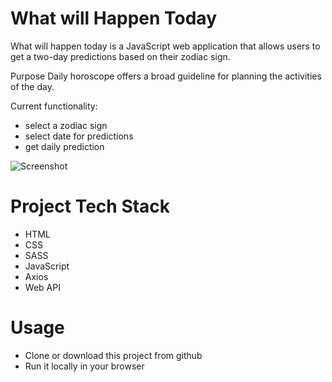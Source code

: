 # What will Happen Today
What will happen today is a JavaScript web application that allows users to get a two-day predictions based on their zodiac sign. 

Purpose
Daily horoscope offers a broad guideline for planning the activities of the day.

Current functionality:
* select a zodiac sign
* select date for predictions
* get daily prediction

![Screenshot](screen-shot1.png)

# Project Tech Stack
* HTML
* CSS
* SASS
* JavaScript
* Axios
* Web API

# Usage
* Clone or download this project from github
* Run it locally in your browser


